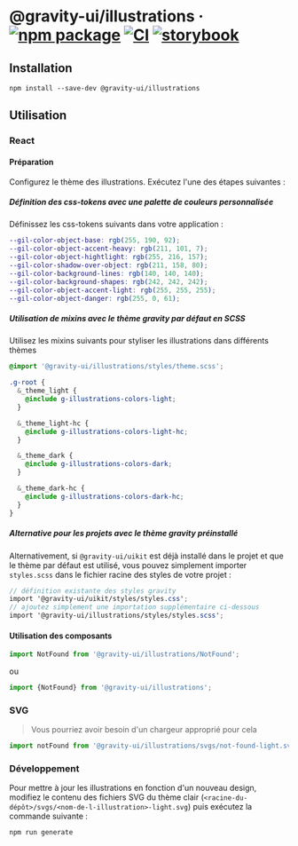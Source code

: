 # @gravity-ui/illustrations &middot; [![npm package](https://img.shields.io/npm/v/@gravity-ui/illustrations)](https://www.npmjs.com/package/@gravity-ui/illustrations) [![CI](https://img.shields.io/github/actions/workflow/status/gravity-ui/illustrations/.github/workflows/ci.yml?label=CI&logo=github)](https://github.com/gravity-ui/illustrations/actions/workflows/ci.yml?query=branch:main) [![storybook](https://img.shields.io/badge/Storybook-deployed-ff4685)](https://preview.gravity-ui.com/illustrations/)

## Installation

```shell
npm install --save-dev @gravity-ui/illustrations
```

## Utilisation

### React

#### Préparation

Configurez le thème des illustrations. Exécutez l'une des étapes suivantes :

##### Définition des css-tokens avec une palette de couleurs personnalisée

Définissez les css-tokens suivants dans votre application :

```scss
--gil-color-object-base: rgb(255, 190, 92);
--gil-color-object-accent-heavy: rgb(211, 101, 7);
--gil-color-object-hightlight: rgb(255, 216, 157);
--gil-color-shadow-over-object: rgb(211, 158, 80);
--gil-color-background-lines: rgb(140, 140, 140);
--gil-color-background-shapes: rgb(242, 242, 242);
--gil-color-object-accent-light: rgb(255, 255, 255);
--gil-color-object-danger: rgb(255, 0, 61);
```

##### Utilisation de mixins avec le thème gravity par défaut en SCSS

Utilisez les mixins suivants pour styliser les illustrations dans différents thèmes

```scss
@import '@gravity-ui/illustrations/styles/theme.scss';

.g-root {
  &_theme_light {
    @include g-illustrations-colors-light;
  }

  &_theme_light-hc {
    @include g-illustrations-colors-light-hc;
  }

  &_theme_dark {
    @include g-illustrations-colors-dark;
  }

  &_theme_dark-hc {
    @include g-illustrations-colors-dark-hc;
  }
}
```

##### Alternative pour les projets avec le thème gravity préinstallé

Alternativement, si `@gravity-ui/uikit` est déjà installé dans le projet et que le thème par défaut est utilisé, vous pouvez simplement importer `styles.scss` dans le fichier racine des styles de votre projet :

```scss
// définition existante des styles gravity
import '@gravity-ui/uikit/styles/styles.css';
// ajoutez simplement une importation supplémentaire ci-dessous
import '@gravity-ui/illustrations/styles/styles.scss';
```

#### Utilisation des composants

```js
import NotFound from '@gravity-ui/illustrations/NotFound';
```

ou

```js
import {NotFound} from '@gravity-ui/illustrations';
```

### SVG

> Vous pourriez avoir besoin d'un chargeur approprié pour cela

```js
import notFound from '@gravity-ui/illustrations/svgs/not-found-light.svg';
```

### Développement

Pour mettre à jour les illustrations en fonction d'un nouveau design, modifiez le contenu des fichiers SVG du thème clair (`<racine-du-dépôt>/svgs/<nom-de-l-illustration>-light.svg`) puis exécutez la commande suivante :

```shell
npm run generate
```